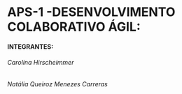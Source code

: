 # APS-1 -DESENVOLVIMENTO COLABORATIVO ÁGIL:
#### INTEGRANTES:

###### Carolina Hirscheimmer
###### Natália Queiroz Menezes Carreras

